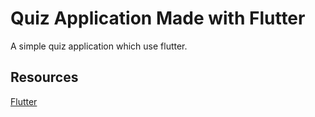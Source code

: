 # Quiz Application Made with Flutter

A simple quiz application which use flutter.

## Resources

[Flutter](https://flutter.dev/)
